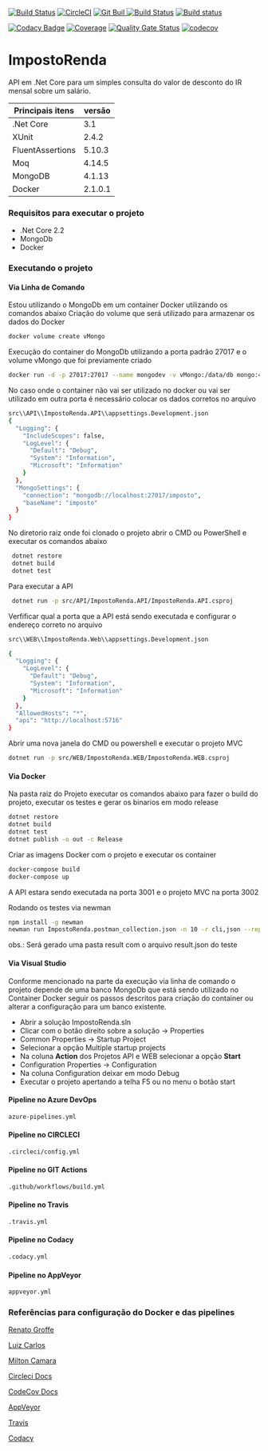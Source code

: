 [![Build Status](https://dev.azure.com/pauloc/ImpostoRenda/_apis/build/status/Build%20Test?branchName=master)](https://dev.azure.com/pauloc/ImpostoRenda/_build/latest?definitionId=1&branchName=master) [![CircleCI](https://circleci.com/gh/correia97/ImpostoRenda.svg?style=shield)](https://circleci.com/gh/correia97/ImpostoRendaLB3) [![Git Buil](https://github.com/correia97/ImpostoRendaLB3/workflows/Git%20Buil/badge.svg) ](https://github.com/correia97/ImpostoRendaLB3/workflows) [![Build Status](https://travis-ci.org/correia97/ImpostoRendaLB3.svg?branch=master)](https://travis-ci.org/correia97/ImpostoRendaLB3) [![Build status](https://ci.appveyor.com/api/projects/status/smik91jmcfefb1kx/branch/master?svg=true)](https://ci.appveyor.com/project/correia97/impostorenda/branch/master)

[![Codacy Badge](https://app.codacy.com/project/badge/Grade/484dde6a9ba340cd8fcecb19557461e9)](https://www.codacy.com/manual/correia97/ImpostoRenda?utm_source=github.com&amp;utm_medium=referral&amp;utm_content=correia97/ImpostoRenda&amp;utm_campaign=Badge_Grade) [![Coverage](https://sonarcloud.io/api/project_badges/measure?project=correia97_ImpostoRenda&metric=coverage)](https://sonarcloud.io/dashboard?id=correia97_ImpostoRenda) [![Quality Gate Status](https://sonarcloud.io/api/project_badges/measure?project=correia97_ImpostoRenda&metric=alert_status)](https://sonarcloud.io/dashboard?id=correia97_ImpostoRenda) [![codecov](https://codecov.io/gh/correia97/ImpostoRenda/branch/master/graph/badge.svg)](https://codecov.io/gh/correia97/ImpostoRenda) 
# ImpostoRenda

API em .Net Core para um simples consulta do valor de desconto do IR mensal sobre um salário.

Principais itens | versão
------------- | -------------
 .Net Core | 3.1
  XUnit | 2.4.2
  FluentAssertions | 5.10.3
  Moq| 4.14.5
  MongoDB | 4.1.13
  Docker | 2.1.0.1

### Requisitos para executar o projeto

  - .Net Core 2.2
  - MongoDb
  - Docker

### Executando o projeto

#### Via Linha de Comando

Estou utilizando o MongoDb em um container Docker utilizando os comandos abaixo
Criação do volume que será utilizado para armazenar os dados do Docker

```bash
docker volume create vMongo
```

Execução do container do MongoDb utilizando a porta padrão 27017 e o volume vMongo que foi previamente criado

```bash
docker run -d -p 27017:27017 --name mongodev -v vMongo:/data/db mongo:4.1.13
```

No caso onde o container não vai ser utilizado no docker ou vai ser utilizado em outra porta é necessário colocar os dados corretos no arquivo

```bash
src\\API\\ImpostoRenda.API\\appsettings.Development.json
{
  "Logging": {
    "IncludeScopes": false,
    "LogLevel": {
      "Default": "Debug",
      "System": "Information",
      "Microsoft": "Information"
    }
  },
  "MongoSettings": {
    "connection": "mongodb://localhost:27017/imposto",
    "baseName": "imposto"
  }
}
```

No diretorio raiz onde foi clonado o projeto abrir o CMD ou PowerShell e executar os comandos abaixo

```bash
 dotnet restore
 dotnet build
 dotnet test
```

Para executar a API

```bash
 dotnet run -p src/API/ImpostoRenda.API/ImpostoRenda.API.csproj
```

Verfificar qual a porta que a API está sendo executada e configurar o endereço correto no arquivo

```bash
src\\WEB\\ImpostoRenda.Web\\appsettings.Development.json

{
  "Logging": {
    "LogLevel": {
      "Default": "Debug",
      "System": "Information",
      "Microsoft": "Information"
    }
  },
  "AllowedHosts": "*",
  "api": "http://localhost:5716"
}
```

Abrir uma nova janela do CMD ou powershell e executar o projeto MVC

```bash
dotnet run -p src/WEB/ImpostoRenda.WEB/ImpostoRenda.WEB.csproj
```

#### Via Docker

Na pasta raiz do Projeto executar os comandos abaixo para fazer o build do projeto, executar os testes e gerar os binarios em modo release

```bash
dotnet restore
dotnet build
dotnet test
dotnet publish -o out -c Release
```

Criar as imagens Docker com o projeto e executar os container

```bash
docker-compose build
docker-compose up
```
A API estara sendo executada na porta 3001 e o projeto MVC na porta 3002

Rodando os testes via newman

```bash
npm install -g newman
newman run ImpostoRenda.postman_collection.json -n 10 -r cli,json --reporter-json-export ./result/result.json
```
obs.: Será gerado uma pasta result com o arquivo result.json do teste

#### Via Visual Studio

Conforme mencionado na parte da execução via linha de comando o projeto depende de uma banco MongoDb que está sendo utilizado no Container Docker seguir os passos descritos para criação do container ou alterar a configuração para um banco existente.

- Abrir a solução ImpostoRenda.sln
- Clicar com o botão direito sobre a solução -> Properties
- Common Properties -> Startup Project
- Selecionar a opção Multiple startup projects
- Na coluna **Action** dos Projetos API e WEB selecionar a opção **Start**
- Configuration Properties -> Configuration
- Na coluna Configuration deixar em modo Debug
- Executar o projeto apertando a telha F5 ou no menu o botão start

#### Pipeline no Azure DevOps

```bash
azure-pipelines.yml
```

#### Pipeline no CIRCLECI

```bash
.circleci/config.yml
```

#### Pipeline no GIT Actions

```bash
.github/workflows/build.yml
```

#### Pipeline no Travis

```bash
.travis.yml
```

#### Pipeline no Codacy

```bash
.codacy.yml
```

#### Pipeline no AppVeyor

```bash
appveyor.yml
```

### Referências para configuração do Docker e das pipelines

[Renato Groffe](https://github.com/renatogroffe)

[Luiz Carlos](https://github.com/luizcarlosfaria)

[Milton Camara](https://github.com/miltoncamara)

[Circleci Docs](https://circleci.com/docs/)

[CodeCov Docs](https://docs.codecov.io/docs)

[AppVeyor](https://www.appveyor.com/docs/appveyor-yml/)

[Travis](https://docs.travis-ci.com/user/tutorial/#to-get-started-with-travis-ci-using-github)

[Codacy](https://docs.codacy.com/getting-started/getting-started-with-codacy/)
